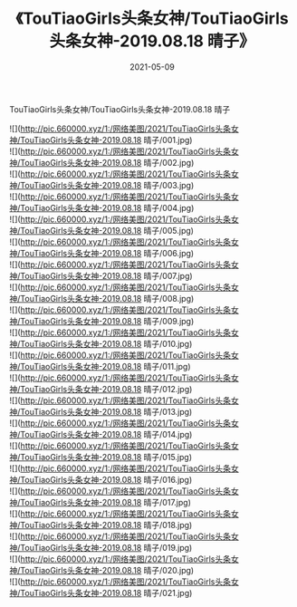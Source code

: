 ﻿---
layout: post
title:  《TouTiaoGirls头条女神/TouTiaoGirls头条女神-2019.08.18 晴子》
date:   2021-05-09
img: http://pic.660000.xyz/1:/网络美图/2021/TouTiaoGirls头条女神/TouTiaoGirls头条女神-2019.08.18 晴子/000.jpg
categories: [美女, 清纯, 唯美]
---

TouTiaoGirls头条女神/TouTiaoGirls头条女神-2019.08.18 晴子

 ![](http://pic.660000.xyz/1:/网络美图/2021/TouTiaoGirls头条女神/TouTiaoGirls头条女神-2019.08.18 晴子/001.jpg) <br>![](http://pic.660000.xyz/1:/网络美图/2021/TouTiaoGirls头条女神/TouTiaoGirls头条女神-2019.08.18 晴子/002.jpg) <br>![](http://pic.660000.xyz/1:/网络美图/2021/TouTiaoGirls头条女神/TouTiaoGirls头条女神-2019.08.18 晴子/003.jpg) <br>![](http://pic.660000.xyz/1:/网络美图/2021/TouTiaoGirls头条女神/TouTiaoGirls头条女神-2019.08.18 晴子/004.jpg) <br>![](http://pic.660000.xyz/1:/网络美图/2021/TouTiaoGirls头条女神/TouTiaoGirls头条女神-2019.08.18 晴子/005.jpg) <br>![](http://pic.660000.xyz/1:/网络美图/2021/TouTiaoGirls头条女神/TouTiaoGirls头条女神-2019.08.18 晴子/006.jpg) <br>![](http://pic.660000.xyz/1:/网络美图/2021/TouTiaoGirls头条女神/TouTiaoGirls头条女神-2019.08.18 晴子/007.jpg) <br>![](http://pic.660000.xyz/1:/网络美图/2021/TouTiaoGirls头条女神/TouTiaoGirls头条女神-2019.08.18 晴子/008.jpg) <br>![](http://pic.660000.xyz/1:/网络美图/2021/TouTiaoGirls头条女神/TouTiaoGirls头条女神-2019.08.18 晴子/009.jpg) <br>![](http://pic.660000.xyz/1:/网络美图/2021/TouTiaoGirls头条女神/TouTiaoGirls头条女神-2019.08.18 晴子/010.jpg) <br>![](http://pic.660000.xyz/1:/网络美图/2021/TouTiaoGirls头条女神/TouTiaoGirls头条女神-2019.08.18 晴子/011.jpg) <br>![](http://pic.660000.xyz/1:/网络美图/2021/TouTiaoGirls头条女神/TouTiaoGirls头条女神-2019.08.18 晴子/012.jpg) <br>![](http://pic.660000.xyz/1:/网络美图/2021/TouTiaoGirls头条女神/TouTiaoGirls头条女神-2019.08.18 晴子/013.jpg) <br>![](http://pic.660000.xyz/1:/网络美图/2021/TouTiaoGirls头条女神/TouTiaoGirls头条女神-2019.08.18 晴子/014.jpg) <br>![](http://pic.660000.xyz/1:/网络美图/2021/TouTiaoGirls头条女神/TouTiaoGirls头条女神-2019.08.18 晴子/015.jpg) <br>![](http://pic.660000.xyz/1:/网络美图/2021/TouTiaoGirls头条女神/TouTiaoGirls头条女神-2019.08.18 晴子/016.jpg) <br>![](http://pic.660000.xyz/1:/网络美图/2021/TouTiaoGirls头条女神/TouTiaoGirls头条女神-2019.08.18 晴子/017.jpg) <br>![](http://pic.660000.xyz/1:/网络美图/2021/TouTiaoGirls头条女神/TouTiaoGirls头条女神-2019.08.18 晴子/018.jpg) <br>![](http://pic.660000.xyz/1:/网络美图/2021/TouTiaoGirls头条女神/TouTiaoGirls头条女神-2019.08.18 晴子/019.jpg) <br>![](http://pic.660000.xyz/1:/网络美图/2021/TouTiaoGirls头条女神/TouTiaoGirls头条女神-2019.08.18 晴子/020.jpg) <br>![](http://pic.660000.xyz/1:/网络美图/2021/TouTiaoGirls头条女神/TouTiaoGirls头条女神-2019.08.18 晴子/021.jpg) <br>